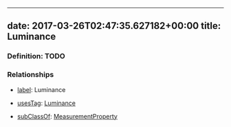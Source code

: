 
---
date: 2017-03-26T02:47:35.627182+00:00
title: Luminance
---
### Definition: TODO

### Relationships

* [label](http://www.w3.org/2000/01/rdf-schema#label): Luminance

* [usesTag](https://brickschema.org/schema/1.0/BrickFrame#usesTag): [Luminance](https://brickschema.org/schema/1.0/BrickTag#Luminance)

* [subClassOf](http://www.w3.org/2000/01/rdf-schema#subClassOf): [MeasurementProperty](https://brickschema.org/schema/1.0/Brick#MeasurementProperty)
